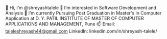 👋 Hi, I’m @shreyashtalele
👀 I’m interested in Software Development and Analysis
🌱 I’m currently Pursuing Post Graduation in Master's in Computer Application at D. Y. PATIL INSTITUTE OF MASTER OF COMPUTER APPLICATIONS AND MANAGEMENT, Pune
📫 Email: taleleshreyash44@gmail.com
LinkedIn: linkedin.com/in/shreyash-talele/
